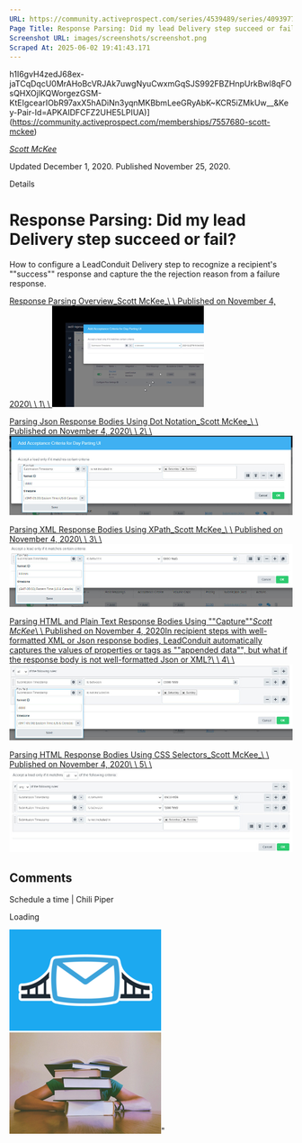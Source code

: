 ```yaml
---
URL: https://community.activeprospect.com/series/4539489/series/4093977-response-parsing-did-my-lead-delivery-step-succeed-or-fail
Page Title: Response Parsing: Did my lead Delivery step succeed or fail?
Screenshot URL: images/screenshots/screenshot.png
Scraped At: 2025-06-02 19:41:43.171
---
```

h1I6gvH4zedJ68ex-jaTCqDqcU0MrAHoBcVRJAk7uwgNyuCwxmGqSJS992FBZHnpUrkBwl8qFOsQHXOjlKQWorgezGSM-KtEIgcearIObR97axX5hADiNn3yqnMKBbmLeeGRyAbK~KCR5iZMkUw__&Key-Pair-Id=APKAIDFCFZ2UHE5LPIUA)](https://community.activeprospect.com/memberships/7557680-scott-mckee)

[_Scott McKee_](https://community.activeprospect.com/memberships/7557680-scott-mckee)

Updated December 1, 2020. Published November 25, 2020.

Details

# Response Parsing: Did my lead Delivery step succeed or fail?

How to configure a LeadConduit Delivery step to recognize a recipient's ""success"" response and capture the the rejection reason from a failure response.

[Response Parsing Overview_Scott McKee_\\
\\
Published on November 4, 2020\\
\\
1\\
\\
![](images/image-1.png)](https://community.activeprospect.com/series/4093977/posts/4064667-response-parsing-overview)

[Parsing Json Response Bodies Using Dot Notation_Scott McKee_\\
\\
Published on November 4, 2020\\
\\
2\\
\\
![](images/image-2.png)](https://community.activeprospect.com/series/4093977/posts/4064908-parsing-json-response-bodies-using-dot-notation)

[Parsing XML Response Bodies Using XPath_Scott McKee_\\
\\
Published on November 4, 2020\\
\\
3\\
\\
![](images/image-3.png)](https://community.activeprospect.com/series/4093977/posts/4064935-parsing-xml-response-bodies-using-xpath)

[Parsing HTML and Plain Text Response Bodies Using ""Capture""_Scott McKee_\\
\\
Published on November 4, 2020In recipient steps with well-formatted XML or Json response bodies, LeadConduit automatically captures the values of properties or tags as ""appended data"", but what if the response body is not well-formatted Json or XML?\\
\\
4\\
\\
![](images/image-4.png)](https://community.activeprospect.com/series/4093977/posts/4065058-parsing-html-and-plain-text-response-bodies-using-capture)

[Parsing HTML Response Bodies Using CSS Selectors_Scott McKee_\\
\\
Published on November 4, 2020\\
\\
5\\
\\
![](images/image-5.png)](https://community.activeprospect.com/series/4093977/posts/4064984-parsing-html-response-bodies-using-css-selectors)

## Comments

Schedule a time \| Chili Piper

Loading

![](images/image-6.png)![](images/image-7.png)"
